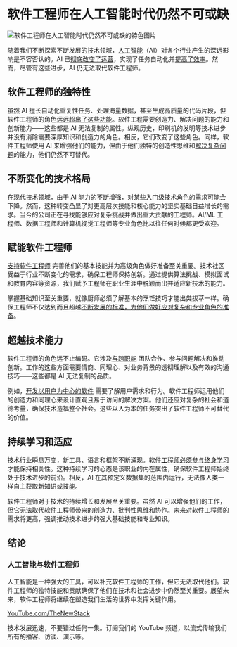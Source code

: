# 软件工程师在人工智能时代仍然不可或缺

![软件工程师在人工智能时代仍然不可或缺的特色图片](https://cdn.thenewstack.io/media/2024/06/a216faea-engineer-4904881_1280-1024x683.jpg)

随着我们不断探索不断发展的技术领域，[人工智能](https://thenewstack.io/ai/)（AI）对各个行业产生的深远影响是不容否认的。AI 已[彻底改变了运营](https://thenewstack.io/how-ai-and-automation-can-improve-operational-resiliency/)，实现了任务自动化并[提高了效率](https://thenewstack.io/3-ai-tools-to-boost-your-productivity-4x/)。然而，尽管有这些进步，AI 仍无法取代软件工程师。

## 软件工程师的独特性

虽然 AI 擅长自动化重复性任务、处理海量数据，甚至生成高质量的代码片段，但软件工程师的角色[远远超出了这些功能](https://thenewstack.io/software-development/)。软件工程需要创造力、解决问题的能力和创新能力——这些都是 AI 无法复制的属性。纵观历史，印刷机的发明等技术进步并没有消除需要深厚知识和创造力的角色。相反，它们改变了这些角色。同样，软件工程师使用 AI 来增强他们的能力，但由于他们独特的创造性思维和[解决复杂问题](https://thenewstack.io/the-future-of-sql-conversational-hands-on-problem-solving/)的能力，他们仍然不可替代。

## 不断变化的技术格局

在现代技术领域，由于 AI 能力的不断增强，对某些入门级技术角色的需求可能会下降。然而，这种转变凸显了对更高层次技能和核心能力的坚实基础日益增长的需求。当今的公司正在寻找能够应对复杂挑战并做出重大贡献的工程师。AI/ML 工程师、数据工程师和计算机视觉工程师等专业角色比以往任何时候都更受欢迎。

## 赋能软件工程师

[支持软件工程师](https://thenewstack.io/how-platform-engineering-supports-sre/) 完善他们的基本技能并为高级角色做好准备至关重要。技术社区受益于行业不断变化的需求，确保工程师保持创新。通过提供算法挑战、模拟面试和教育内容等资源，我们赋予工程师在职业生涯中脱颖而出并适应新技术的能力。

掌握基础知识至关重要，就像厨师必须了解基本的烹饪技巧才能出类拔萃一样。确保工程师不仅达到而且超越[不断发展的标准，为他们做好应对复杂和专业角色的准备](https://thenewstack.io/shifting-left-the-evolving-role-of-automation-in-devops-tools/)。

## 超越技术能力

软件工程师的角色远不止编码。它涉及[与跨职能](https://thenewstack.io/how-engineering-leaders-drive-cross-functional-collaboration/) 团队合作、参与问题解决和推动创新。工作的这些方面需要情商、同理心、对业务背景的透彻理解以及有效的沟通技巧——这些都是 AI 无法复制的品质。

例如，[开发以用户为中心的软件](https://thenewstack.io/ebooks/generative-ai/how-generative-ai-transforms-software-development/) 需要了解用户需求和行为。软件工程师运用他们的创造力和同理心来设计直观且易于访问的解决方案。他们还应对复杂的社会和道德考量，确保技术造福整个社会。这些以人为本的任务突出了软件工程师不可替代的价值。

## 持续学习和适应

技术行业瞬息万变，新工具、语言和框架不断涌现。软件[工程师必须参与终身学习](https://thenewstack.io/5-new-kubeflow-1-3-features-that-machine-learning-engineers-will-love/) 才能保持相关性。这种持续学习的心态是该职业的内在属性，确保软件工程师始终处于技术进步的前沿。相反，AI 在其预定义数据集的范围内运行，无法像人类一样自主获取新知识或技能。

软件工程师对于技术的持续增长和发展至关重要。虽然 AI 可以增强他们的工作，但它无法取代软件工程师带来的创造力、批判性思维和协作。未来对软件工程师的需求将更高，强调推动技术进步的强大基础技能和专业知识。

## 结论
### 人工智能与软件工程师

人工智能是一种强大的工具，可以补充软件工程师的工作，但它无法取代他们。软件工程师的独特技能和贡献确保了他们在技术和社会进步中仍然至关重要。展望未来，软件工程师将继续在塑造我们生活的世界中发挥关键作用。

[YouTube.com/TheNewStack](https://youtube.com/thenewstack?sub_confirmation=1)

技术发展迅速，不要错过任何一集。订阅我们的 YouTube 频道，以流式传输我们所有的播客、访谈、演示等。